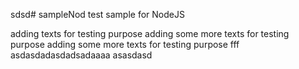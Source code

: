 sdsd# sampleNod
test sample for NodeJS

adding texts for testing purpose
adding some more texts for testing purpose
adding some more texts for testing purpose fff
 asdasdadasdadsadaaaa
asasdasd
